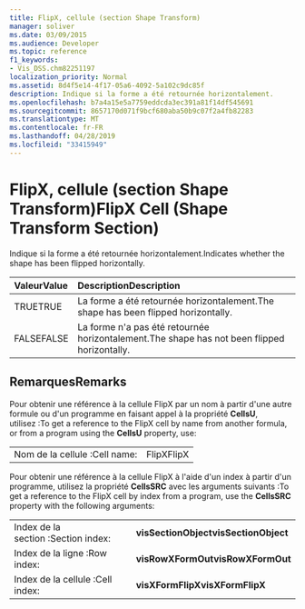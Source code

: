 ```yaml
---
title: FlipX, cellule (section Shape Transform)
manager: soliver
ms.date: 03/09/2015
ms.audience: Developer
ms.topic: reference
f1_keywords:
- Vis_DSS.chm82251197
localization_priority: Normal
ms.assetid: 8d4f5e14-4f17-05a6-4092-5a102c9dc85f
description: Indique si la forme a été retournée horizontalement.
ms.openlocfilehash: b7a4a15e5a7759eddcda3ec391a81f14df545691
ms.sourcegitcommit: 8657170d071f9bcf680aba50b9c07f2a4fb82283
ms.translationtype: MT
ms.contentlocale: fr-FR
ms.lasthandoff: 04/28/2019
ms.locfileid: "33415949"
---
```

# <a name="flipx-cell-shape-transform-section"></a><span data-ttu-id="4fc17-103">FlipX, cellule (section Shape Transform)</span><span class="sxs-lookup"><span data-stu-id="4fc17-103">FlipX Cell (Shape Transform Section)</span></span>

<span data-ttu-id="4fc17-104">Indique si la forme a été retournée horizontalement.</span><span class="sxs-lookup"><span data-stu-id="4fc17-104">Indicates whether the shape has been flipped horizontally.</span></span>
  
|<span data-ttu-id="4fc17-105">**Valeur**</span><span class="sxs-lookup"><span data-stu-id="4fc17-105">**Value**</span></span>|<span data-ttu-id="4fc17-106">**Description**</span><span class="sxs-lookup"><span data-stu-id="4fc17-106">**Description**</span></span>|
|:-----|:-----|
| <span data-ttu-id="4fc17-107">TRUE</span><span class="sxs-lookup"><span data-stu-id="4fc17-107">TRUE</span></span>  <br/> | <span data-ttu-id="4fc17-108">La forme a été retournée horizontalement.</span><span class="sxs-lookup"><span data-stu-id="4fc17-108">The shape has been flipped horizontally.</span></span>  <br/> |
| <span data-ttu-id="4fc17-109">FALSE</span><span class="sxs-lookup"><span data-stu-id="4fc17-109">FALSE</span></span>  <br/> | <span data-ttu-id="4fc17-110">La forme n'a pas été retournée horizontalement.</span><span class="sxs-lookup"><span data-stu-id="4fc17-110">The shape has not been flipped horizontally.</span></span>  <br/> |
   
## <a name="remarks"></a><span data-ttu-id="4fc17-111">Remarques</span><span class="sxs-lookup"><span data-stu-id="4fc17-111">Remarks</span></span>

<span data-ttu-id="4fc17-112">Pour obtenir une référence à la cellule FlipX par un nom à partir d'une autre formule ou d'un programme en faisant appel à la propriété **CellsU**, utilisez :</span><span class="sxs-lookup"><span data-stu-id="4fc17-112">To get a reference to the FlipX cell by name from another formula, or from a program using the **CellsU** property, use:</span></span> 
  
|||
|:-----|:-----|
| <span data-ttu-id="4fc17-113">Nom de la cellule :</span><span class="sxs-lookup"><span data-stu-id="4fc17-113">Cell name:</span></span>  <br/> | <span data-ttu-id="4fc17-114">FlipX</span><span class="sxs-lookup"><span data-stu-id="4fc17-114">FlipX</span></span>  <br/> |
   
<span data-ttu-id="4fc17-115">Pour obtenir une référence à la cellule FlipX à l'aide d'un index à partir d'un programme, utilisez la propriété **CellsSRC** avec les arguments suivants :</span><span class="sxs-lookup"><span data-stu-id="4fc17-115">To get a reference to the FlipX cell by index from a program, use the **CellsSRC** property with the following arguments:</span></span> 
  
|||
|:-----|:-----|
| <span data-ttu-id="4fc17-116">Index de la section :</span><span class="sxs-lookup"><span data-stu-id="4fc17-116">Section index:</span></span>  <br/> |<span data-ttu-id="4fc17-117">**visSectionObject**</span><span class="sxs-lookup"><span data-stu-id="4fc17-117">**visSectionObject**</span></span> <br/> |
| <span data-ttu-id="4fc17-118">Index de la ligne :</span><span class="sxs-lookup"><span data-stu-id="4fc17-118">Row index:</span></span>  <br/> |<span data-ttu-id="4fc17-119">**visRowXFormOut**</span><span class="sxs-lookup"><span data-stu-id="4fc17-119">**visRowXFormOut**</span></span> <br/> |
| <span data-ttu-id="4fc17-120">Index de la cellule :</span><span class="sxs-lookup"><span data-stu-id="4fc17-120">Cell index:</span></span>  <br/> |<span data-ttu-id="4fc17-121">**visXFormFlipX**</span><span class="sxs-lookup"><span data-stu-id="4fc17-121">**visXFormFlipX**</span></span> <br/> |
   

